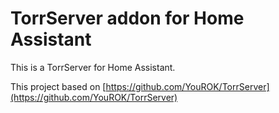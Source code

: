 # TorrServer addon for Home Assistant

This is a TorrServer for Home Assistant.

This project based on [https://github.com/YouROK/TorrServer](https://github.com/YouROK/TorrServer)
